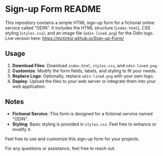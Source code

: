 # Sign-up Form README

This repository contains a simple HTML sign-up form for a fictional online service called "ODIN". It includes the HTML structure (`index.html`), CSS styling (`styles.css`), and an image file (`odin-lined.png`) for the Odin logo.
Live version here: https://mctintor.github.io/Sign-up-Form/

## Usage

1. **Download Files**: Download `index.html`, `styles.css`, and `odin-lined.png`.
2. **Customize**: Modify the form fields, labels, and styling to fit your needs.
3. **Replace Logo**: Optionally, replace `odin-lined.png` with your own logo.
4. **Deploy**: Upload the files to your web server or integrate them into your web application.

## Notes

- **Fictional Service**: This form is designed for a fictional service named "ODIN".
- **Styling**: Basic styling is provided in `styles.css`. Feel free to enhance or modify it.

Feel free to use and customize this sign-up form for your projects.

For any questions or assistance, feel free to reach out.
